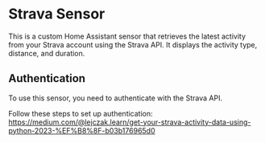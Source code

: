 # Strava Sensor

This is a custom Home Assistant sensor that retrieves the latest activity from your Strava account using the Strava API. It displays the activity type, distance, and duration.

## Authentication

To use this sensor, you need to authenticate with the Strava API.

Follow these steps to set up authentication:
https://medium.com/@lejczak.learn/get-your-strava-activity-data-using-python-2023-%EF%B8%8F-b03b176965d0
